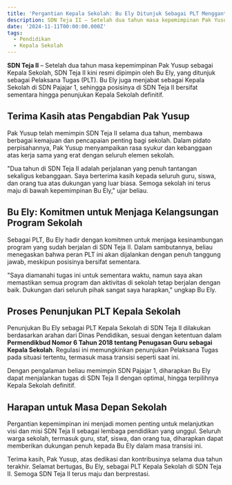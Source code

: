 ```yaml
---
title: 'Pergantian Kepala Sekolah: Bu Ely Ditunjuk Sebagai PLT Menggantikan Pak Yusup'
description: SDN Teja II – Setelah dua tahun masa kepemimpinan Pak Yusup sebagai Kepala Sekolah, SDN Teja II kini resmi dipimpin oleh Bu Ely, yang ditunjuk sebagai Pelaksana Tugas (PLT). Bu Ely juga menjabat sebagai Kepala Sekolah di SDN Pajajar 1, sehingga posisinya di SDN Teja II bersifat sementara hingga penunjukan Kepala Sekolah definitif..
date: '2024-11-11T00:00:00.000Z'
tags:
  - Pendidikan
  - Kepala Sekolah
---
```


**SDN Teja II** – Setelah dua tahun masa kepemimpinan Pak Yusup sebagai Kepala Sekolah, SDN Teja II kini resmi dipimpin oleh Bu Ely, yang ditunjuk sebagai Pelaksana Tugas (PLT). Bu Ely juga menjabat sebagai Kepala Sekolah di SDN Pajajar 1, sehingga posisinya di SDN Teja II bersifat sementara hingga penunjukan Kepala Sekolah definitif.

## **Terima Kasih atas Pengabdian Pak Yusup**

Pak Yusup telah memimpin SDN Teja II selama dua tahun, membawa berbagai kemajuan dan pencapaian penting bagi sekolah. Dalam pidato perpisahannya, Pak Yusup menyampaikan rasa syukur dan kebanggaan atas kerja sama yang erat dengan seluruh elemen sekolah.

"Dua tahun di SDN Teja II adalah perjalanan yang penuh tantangan sekaligus kebanggaan. Saya berterima kasih kepada seluruh guru, siswa, dan orang tua atas dukungan yang luar biasa. Semoga sekolah ini terus maju di bawah kepemimpinan Bu Ely," ujar beliau.

## **Bu Ely: Komitmen untuk Menjaga Kelangsungan Program Sekolah**

Sebagai PLT, Bu Ely hadir dengan komitmen untuk menjaga kesinambungan program yang sudah berjalan di SDN Teja II. Dalam sambutannya, beliau menegaskan bahwa peran PLT ini akan dijalankan dengan penuh tanggung jawab, meskipun posisinya bersifat sementara.

"Saya diamanahi tugas ini untuk sementara waktu, namun saya akan memastikan semua program dan aktivitas di sekolah tetap berjalan dengan baik. Dukungan dari seluruh pihak sangat saya harapkan," ungkap Bu Ely.

## **Proses Penunjukan PLT Kepala Sekolah**

Penunjukan Bu Ely sebagai PLT Kepala Sekolah di SDN Teja II dilakukan berdasarkan arahan dari Dinas Pendidikan, sesuai dengan ketentuan dalam **Permendikbud Nomor 6 Tahun 2018 tentang Penugasan Guru sebagai Kepala Sekolah**. Regulasi ini memungkinkan penunjukan Pelaksana Tugas pada situasi tertentu, termasuk masa transisi seperti saat ini.

Dengan pengalaman beliau memimpin SDN Pajajar 1, diharapkan Bu Ely dapat menjalankan tugas di SDN Teja II dengan optimal, hingga terpilihnya Kepala Sekolah definitif.

## **Harapan untuk Masa Depan Sekolah**

Pergantian kepemimpinan ini menjadi momen penting untuk melanjutkan visi dan misi SDN Teja II sebagai lembaga pendidikan yang unggul. Seluruh warga sekolah, termasuk guru, staf, siswa, dan orang tua, diharapkan dapat memberikan dukungan penuh kepada Bu Ely dalam masa transisi ini.

Terima kasih, Pak Yusup, atas dedikasi dan kontribusinya selama dua tahun terakhir. Selamat bertugas, Bu Ely, sebagai PLT Kepala Sekolah di SDN Teja II. Semoga SDN Teja II terus maju dan berprestasi.
